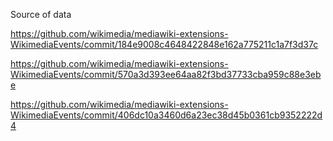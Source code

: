Source of data

https://github.com/wikimedia/mediawiki-extensions-WikimediaEvents/commit/184e9008c4648422848e162a775211c1a7f3d37c

https://github.com/wikimedia/mediawiki-extensions-WikimediaEvents/commit/570a3d393ee64aa82f3bd37733cba959c88e3ebe

https://github.com/wikimedia/mediawiki-extensions-WikimediaEvents/commit/406dc10a3460d6a23ec38d45b0361cb9352222d4